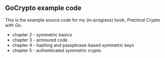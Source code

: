 ## GoCrypto example code

This is the example source code for my (in-progress) book,
*Practical Crypto with Go*.

* chapter 2 - symmetric basics
* chapter 3 - armoured code
* chapter 4 - hashing and passphrase-based symmetric keys
* chapter 5 - authenticated symmetric crypto
